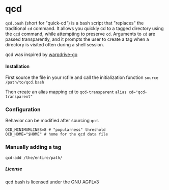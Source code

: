# qcd

`qcd.bash` (short for "quick-cd") is a bash script that "replaces" the traditional `cd` command. It allows you quickly cd to a tagged directory using the `qcd` command, while attempting to preserve `cd`. Arguments to `cd` are passed transparently, and it prompts the user to create a tag when a directory is visited often during a shell session.

qcd was inspired by [warpdrive-go](https://github.com/quackduck/warpdrive-go)

#### Installation

First source the file in your rcfile and call the initialization function
`source /path/to/qcd.bash`

Then create an alias mapping `cd` to `qcd-transparent`
`alias cd="qcd-transparent"`

### Configuration
Behavior can be modified after sourcing `qcd`.
```
QCD_MINIMUMLINES=8 # "popularness" threshold
QCD_HOME="$HOME" # home for the qcd data file
```

### Manually adding a tag
`qcd-add /the/entire/path/`

##### License
qcd.bash is licensed under the GNU AGPLv3
